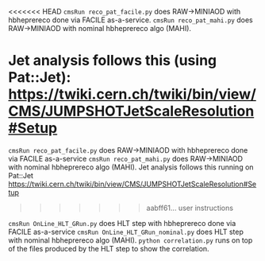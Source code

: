 
<<<<<<< HEAD
`cmsRun reco_pat_facile.py` does RAW->MINIAOD with hbheprereco done via FACILE as-a-service.
`cmsRun reco_pat_mahi.py` does RAW->MINIAOD with nominal hbheprereco algo (MAHI).

Jet analysis follows this (using Pat::Jet): https://twiki.cern.ch/twiki/bin/view/CMS/JUMPSHOTJetScaleResolution#Setup
=======
`cmsRun reco_pat_facile.py` does RAW->MINIAOD with hbheprereco done via FACILE as-a-service
`cmsRun reco_pat_mahi.py` does RAW->MINIAOD with nominal hbheprereco algo (MAHI).
Jet analysis follows this running on Pat::Jet https://twiki.cern.ch/twiki/bin/view/CMS/JUMPSHOTJetScaleResolution#Setup
>>>>>>> aabff61... user instructions

`cmsRun OnLine_HLT_GRun.py` does HLT step with hbheprereco done via FACILE as-a-service
`cmsRun OnLine_HLT_GRun_nominal.py` does HLT step with nominal hbheprereco algo (MAHI).
`python correlation.py` runs on top of the files produced by the HLT step to show the correlation.



